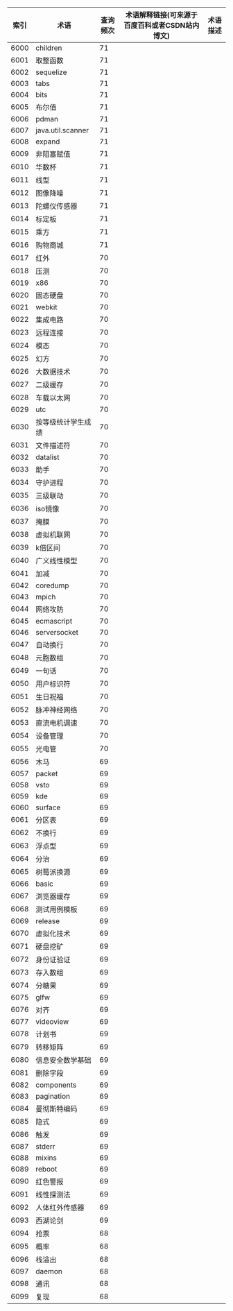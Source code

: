 | 索引   | 术语                | 查询频次 | 术语解释链接(可来源于百度百科或者CSDN站内博文) | 术语描述 |
| ---- | ----------------- | ---- | -------------------------- | ---- |
| 6000 | children          | 71   |                            |      |
| 6001 | 取整函数              | 71   |                            |      |
| 6002 | sequelize         | 71   |                            |      |
| 6003 | tabs              | 71   |                            |      |
| 6004 | bits              | 71   |                            |      |
| 6005 | 布尔值               | 71   |                            |      |
| 6006 | pdman             | 71   |                            |      |
| 6007 | java.util.scanner | 71   |                            |      |
| 6008 | expand            | 71   |                            |      |
| 6009 | 非阻塞赋值             | 71   |                            |      |
| 6010 | 华数杯               | 71   |                            |      |
| 6011 | 线型                | 71   |                            |      |
| 6012 | 图像降噪              | 71   |                            |      |
| 6013 | 陀螺仪传感器            | 71   |                            |      |
| 6014 | 标定板               | 71   |                            |      |
| 6015 | 乘方                | 71   |                            |      |
| 6016 | 购物商城              | 71   |                            |      |
| 6017 | 红外                | 70   |                            |      |
| 6018 | 压测                | 70   |                            |      |
| 6019 | x86               | 70   |                            |      |
| 6020 | 固态硬盘              | 70   |                            |      |
| 6021 | webkit            | 70   |                            |      |
| 6022 | 集成电路              | 70   |                            |      |
| 6023 | 远程连接              | 70   |                            |      |
| 6024 | 模态                | 70   |                            |      |
| 6025 | 幻方                | 70   |                            |      |
| 6026 | 大数据技术             | 70   |                            |      |
| 6027 | 二级缓存              | 70   |                            |      |
| 6028 | 车载以太网             | 70   |                            |      |
| 6029 | utc               | 70   |                            |      |
| 6030 | 按等级统计学生成绩         | 70   |                            |      |
| 6031 | 文件描述符             | 70   |                            |      |
| 6032 | datalist          | 70   |                            |      |
| 6033 | 助手                | 70   |                            |      |
| 6034 | 守护进程              | 70   |                            |      |
| 6035 | 三级联动              | 70   |                            |      |
| 6036 | iso镜像             | 70   |                            |      |
| 6037 | 掩膜                | 70   |                            |      |
| 6038 | 虚拟机联网             | 70   |                            |      |
| 6039 | k倍区间              | 70   |                            |      |
| 6040 | 广义线性模型            | 70   |                            |      |
| 6041 | 加减                | 70   |                            |      |
| 6042 | coredump          | 70   |                            |      |
| 6043 | mpich             | 70   |                            |      |
| 6044 | 网络攻防              | 70   |                            |      |
| 6045 | ecmascript        | 70   |                            |      |
| 6046 | serversocket      | 70   |                            |      |
| 6047 | 自动换行              | 70   |                            |      |
| 6048 | 元胞数组              | 70   |                            |      |
| 6049 | 一句话               | 70   |                            |      |
| 6050 | 用户标识符             | 70   |                            |      |
| 6051 | 生日祝福              | 70   |                            |      |
| 6052 | 脉冲神经网络            | 70   |                            |      |
| 6053 | 直流电机调速            | 70   |                            |      |
| 6054 | 设备管理              | 70   |                            |      |
| 6055 | 光电管               | 70   |                            |      |
| 6056 | 木马                | 69   |                            |      |
| 6057 | packet            | 69   |                            |      |
| 6058 | vsto              | 69   |                            |      |
| 6059 | kde               | 69   |                            |      |
| 6060 | surface           | 69   |                            |      |
| 6061 | 分区表               | 69   |                            |      |
| 6062 | 不换行               | 69   |                            |      |
| 6063 | 浮点型               | 69   |                            |      |
| 6064 | 分治                | 69   |                            |      |
| 6065 | 树莓派换源             | 69   |                            |      |
| 6066 | basic             | 69   |                            |      |
| 6067 | 浏览器缓存             | 69   |                            |      |
| 6068 | 测试用例模板            | 69   |                            |      |
| 6069 | release           | 69   |                            |      |
| 6070 | 虚拟化技术             | 69   |                            |      |
| 6071 | 硬盘挖矿              | 69   |                            |      |
| 6072 | 身份证验证             | 69   |                            |      |
| 6073 | 存入数组              | 69   |                            |      |
| 6074 | 分糖果               | 69   |                            |      |
| 6075 | glfw              | 69   |                            |      |
| 6076 | 对齐                | 69   |                            |      |
| 6077 | videoview         | 69   |                            |      |
| 6078 | 计划书               | 69   |                            |      |
| 6079 | 转移矩阵              | 69   |                            |      |
| 6080 | 信息安全数学基础          | 69   |                            |      |
| 6081 | 删除字段              | 69   |                            |      |
| 6082 | components        | 69   |                            |      |
| 6083 | pagination        | 69   |                            |      |
| 6084 | 曼彻斯特编码            | 69   |                            |      |
| 6085 | 隐式                | 69   |                            |      |
| 6086 | 触发                | 69   |                            |      |
| 6087 | stderr            | 69   |                            |      |
| 6088 | mixins            | 69   |                            |      |
| 6089 | reboot            | 69   |                            |      |
| 6090 | 红色警报              | 69   |                            |      |
| 6091 | 线性探测法             | 69   |                            |      |
| 6092 | 人体红外传感器           | 69   |                            |      |
| 6093 | 西湖论剑              | 69   |                            |      |
| 6094 | 抢票                | 68   |                            |      |
| 6095 | 概率                | 68   |                            |      |
| 6096 | 栈溢出               | 68   |                            |      |
| 6097 | daemon            | 68   |                            |      |
| 6098 | 通讯                | 68   |                            |      |
| 6099 | 复现                | 68   |                            |      |

